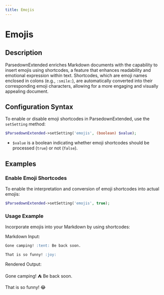 ```yaml
---
title: Emojis
---
```


# Emojis

## Description

ParsedownExtended enriches Markdown documents with the capability to insert emojis using shortcodes, a feature that enhances readability and emotional expression within text. Shortcodes, which are emoji names enclosed in colons (e.g., `:smile:`), are automatically converted into their corresponding emoji characters, allowing for a more engaging and visually appealing document.

## Configuration Syntax

To enable or disable emoji shortcodes in ParsedownExtended, use the `setSetting` method:

```php
$ParsedownExtended->setSetting('emojis', (boolean) $value);
```

- `$value` is a boolean indicating whether emoji shortcodes should be processed (`true`) or not (`false`).

## Examples

### Enable Emoji Shortcodes

To enable the interpretation and conversion of emoji shortcodes into actual emojis:

```php
$ParsedownExtended->setSetting('emojis', true);
```

### Usage Example

Incorporate emojis into your Markdown by using shortcodes:

Markdown Input:

```markdown
Gone camping! :tent: Be back soon.

That is so funny! :joy:
```

Rendered Output:

Gone camping! ⛺ Be back soon.

That is so funny! 😂